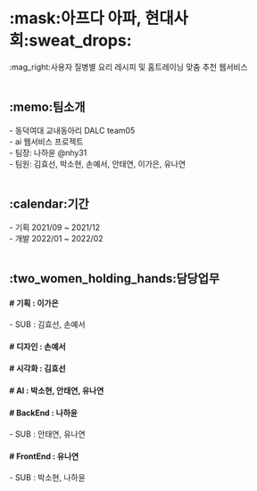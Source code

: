 <h1>:mask:아프다 아파, 현대사회:sweat_drops:</h1>
:mag_right:사용자 질병별 요리 레시피 및 홈트레이닝 맞춤 추천 웹서비스 <br>

<br>
<h2>:memo:팀소개</h2>
- 동덕여대 교내동아리 DALC team05 <br>
- ai 웹서비스 프로젝트 <br>
- 팀장: 나하윤 @nhy31 <br>
- 팀원: 김효선, 박소현, 손예서, 안태연, 이가은, 유나연 <br>

<br>
<h2>:calendar:기간</h2>
- 기획 2021/09 ~ 2021/12 <br>
- 개발 2022/01 ~ 2022/02 <br>

<br>
<h2>:two_women_holding_hands:담당업무</h2>
<h4> # 기획 : 이가은 </h4>
- SUB : 김효선, 손예서 <br>
<h4> # 디자인 : 손예서 </h4>
<h4> # 시각화 : 김효선 </h4>
<h4> # AI : 박소현, 안태연, 유나연 </h4>
<h4> # BackEnd : 나하윤 </h4>
- SUB : 안태연, 유나연 <br>
<h4> # FrontEnd : 유나연 </h4>
- SUB : 박소현, 나하윤 <br>


